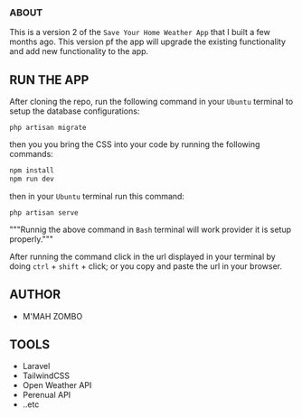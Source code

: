 ### ABOUT

This is a version 2 of the `Save Your Home Weather App` that I built a few months ago. This version pf the app will upgrade the existing functionality and add new functionality to the app.

## RUN THE APP

After cloning the repo, run the following command in your `Ubuntu` terminal to setup the database configurations:
```linux
php artisan migrate
```

then you you bring the CSS into your code by running the following commands:

```bash
npm install
npm run dev
```

then in your `Ubuntu` terminal run this command:
```linux
php artisan serve
```

"""Runnig the above command in `Bash` terminal will work provider it is setup properly."""

After running the command click in the url displayed in your terminal by doing `ctrl` + `shift` + click; or you copy and paste the url in your browser.

## AUTHOR

- M'MAH ZOMBO

## TOOLS

- Laravel
- TailwindCSS
- Open Weather API
- Perenual API
- ..etc